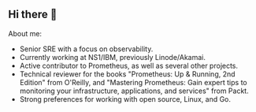 ## Hi there 👋

About me:
- Senior SRE with a focus on observability.
- Currently working at NS1/IBM, previously Linode/Akamai.
- Active contributor to Prometheus, as well as several other projects.
- Technical reviewer for the books "Prometheus: Up & Running, 2nd Edition" from
  O'Reilly, and "Mastering Prometheus: Gain expert tips to monitoring your
infrastructure, applications, and services" from Packt.
- Strong preferences for working with open source, Linux, and Go.

<!--
**tjhop/tjhop** is a ✨ _special_ ✨ repository because its `README.md` (this file) appears on your GitHub profile.

Here are some ideas to get you started:

- 🔭 I’m currently working on ...
- 🌱 I’m currently learning ...
- 👯 I’m looking to collaborate on ...
- 🤔 I’m looking for help with ...
- 💬 Ask me about ...
- 📫 How to reach me: ...
- 😄 Pronouns: ...
- ⚡ Fun fact: ...
-->
